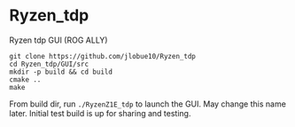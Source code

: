 # Ryzen_tdp
Ryzen tdp GUI  (ROG ALLY)

```
git clone https://github.com/jlobue10/Ryzen_tdp
cd Ryzen_tdp/GUI/src
mkdir -p build && cd build
cmake ..
make
```

From build dir, run `./RyzenZ1E_tdp` to launch the GUI. May change this name later. Initial test build is up for sharing and testing.

